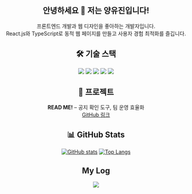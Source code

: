<div align="center">

<h2>안녕하세요 👋 저는 양유진입니다!</h2>
<p>프론트엔드 개발과 웹 디자인을 좋아하는 개발자입니다.<br/>
React.js와 TypeScript로 동적 웹 페이지를 만들고 사용자 경험 최적화를 즐깁니다.</p>

## 🛠 기술 스택
<img src="https://img.shields.io/badge/JavaScript-F7DF1E?style=flat-square&logo=JavaScript&logoColor=white"/>
<img src="https://img.shields.io/badge/TypeScript-3178C6?style=flat-square&logo=TypeScript&logoColor=white"/>
<img src="https://img.shields.io/badge/React-087EA4?style=flat-square&logo=React&logoColor=white"/>
<img src="https://img.shields.io/badge/Next.js-000000?style=flat-square&logo=Next.js&logoColor=white"/>
<img src="https://img.shields.io/badge/Tailwind-06B6D4?style=flat-square&logo=TailwindCSS&logoColor=white"/> <br/>

## 🔗 프로젝트
**READ ME!** – 공지 확인 도구, 팀 운영 효율화  
[GitHub 링크](https://github.com/uxxin/README-FE)

## 📊 GitHub Stats
[![GitHub stats](https://github-readme-stats.vercel.app/api?username=uxxin&show_icons=true&theme=radical&count_private=true)](https://github.com/uxxin/github-readme-stats)
[![Top Langs](https://github-readme-stats.vercel.app/api/top-langs/?username=uxxin&layout=compact&theme=radical)](https://github.com/uxxin/github-readme-stats)

## My Log
<a href="https://velog.io/@uxxin2da"> <img src="https://img.shields.io/badge/Velog-20C997?style=flat-square&logo=Velog&logoColor=white"/></a>

</div>
